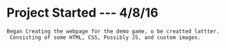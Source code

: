 # Project Started --- 4/8/16
    Began Creating the webpage for the demo game, o be creatted lattter.
     Consisting of some HTML, CSS, Possibly JS, and custom images.

